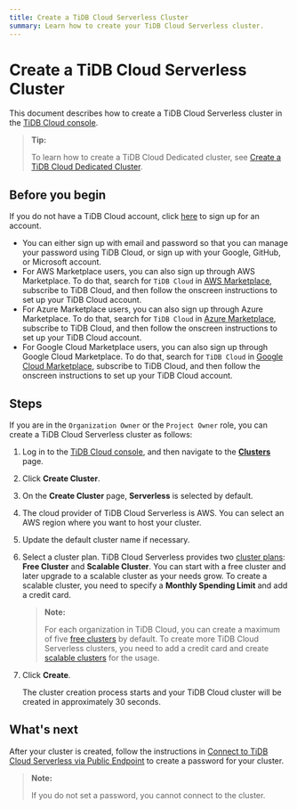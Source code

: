 ```yaml
---
title: Create a TiDB Cloud Serverless Cluster
summary: Learn how to create your TiDB Cloud Serverless cluster.
---
```


# Create a TiDB Cloud Serverless Cluster

This document describes how to create a TiDB Cloud Serverless cluster in the [TiDB Cloud console](https://tidbcloud.com/).

> **Tip:**
>
> To learn how to create a TiDB Cloud Dedicated cluster, see [Create a TiDB Cloud Dedicated Cluster](/tidb-cloud/create-tidb-cluster.md).

## Before you begin

If you do not have a TiDB Cloud account, click [here](https://tidbcloud.com/signup) to sign up for an account.

- You can either sign up with email and password so that you can manage your password using TiDB Cloud, or sign up with your Google, GitHub, or Microsoft account.
- For AWS Marketplace users, you can also sign up through AWS Marketplace. To do that, search for `TiDB Cloud` in [AWS Marketplace](https://aws.amazon.com/marketplace), subscribe to TiDB Cloud, and then follow the onscreen instructions to set up your TiDB Cloud account.
- For Azure Marketplace users, you can also sign up through Azure Marketplace. To do that, search for `TiDB Cloud` in [Azure Marketplace](https://azuremarketplace.microsoft.com), subscribe to TiDB Cloud, and then follow the onscreen instructions to set up your TiDB Cloud account.
- For Google Cloud Marketplace users, you can also sign up through Google Cloud Marketplace. To do that, search for `TiDB Cloud` in [Google Cloud Marketplace](https://console.cloud.google.com/marketplace), subscribe to TiDB Cloud, and then follow the onscreen instructions to set up your TiDB Cloud account.

## Steps

If you are in the `Organization Owner` or the `Project Owner` role, you can create a TiDB Cloud Serverless cluster as follows:

1. Log in to the [TiDB Cloud console](https://tidbcloud.com/), and then navigate to the [**Clusters**](https://tidbcloud.com/project/clusters) page.

2. Click **Create Cluster**.

3. On the **Create Cluster** page, **Serverless** is selected by default.

4. The cloud provider of TiDB Cloud Serverless is AWS. You can select an AWS region where you want to host your cluster.

5. Update the default cluster name if necessary.

6. Select a cluster plan. TiDB Cloud Serverless provides two [cluster plans](/tidb-cloud/select-cluster-tier.md#cluster-plans): **Free Cluster** and **Scalable Cluster**. You can start with a free cluster and later upgrade to a scalable cluster as your needs grow. To create a scalable cluster, you need to specify a **Monthly Spending Limit** and add a credit card.

    > **Note:**
    >
    > For each organization in TiDB Cloud, you can create a maximum of five [free clusters](/tidb-cloud/select-cluster-tier.md#free-cluster-plan) by default. To create more TiDB Cloud Serverless clusters, you need to add a credit card and create [scalable clusters](/tidb-cloud/select-cluster-tier.md#scalable-cluster-plan) for the usage.

7. Click **Create**.

    The cluster creation process starts and your TiDB Cloud cluster will be created in approximately 30 seconds.

## What's next

After your cluster is created, follow the instructions in [Connect to TiDB Cloud Serverless via Public Endpoint](/tidb-cloud/connect-via-standard-connection-serverless.md) to create a password for your cluster.

> **Note:**
>
> If you do not set a password, you cannot connect to the cluster.
